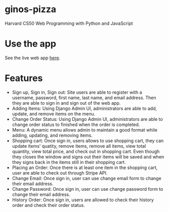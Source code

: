 # ginos-pizza #
Harvard CS50 Web Programming with Python and JavaScript

# Use the app #
See the live web app [here](https://ginos-pizza.herokuapp.com/).

# Features # 
- Sign up, Sign in, Sign out: Site users are able to register with a username, password, first name, last name, and email address. Then they are able to sign in and sign out of the web app.
- Adding Items: Using Django Admin UI, administrators are able to add, update, and remove items on the menu.
- Change Order Status: Using Django Admin UI, administrators are able to change order status to finished when the order is completed. 
- Menu: A dynamic menu allows admin to maintain a good format while adding, updating, and removing items.
- Shopping cart: Once sign in, users allows to use shopping cart, they can update items' quatity, remove items, remove all items, view total quantity, view total price, and check out in shopping cart. Even though they closes the window and signs out their items will be saved and when they signs back in the items still in their shopping cart.
- Placing an Order: Once there is at least one item in the shopping cart, user are able to check out through Stripe API.
- Change Email: Once sign in, user can use change email form to change their email address.
- Change Password: Once sign in, user can use change password form to change their email address.
- History Order: Once sign in, users are allowed to check their history order and check their order status.